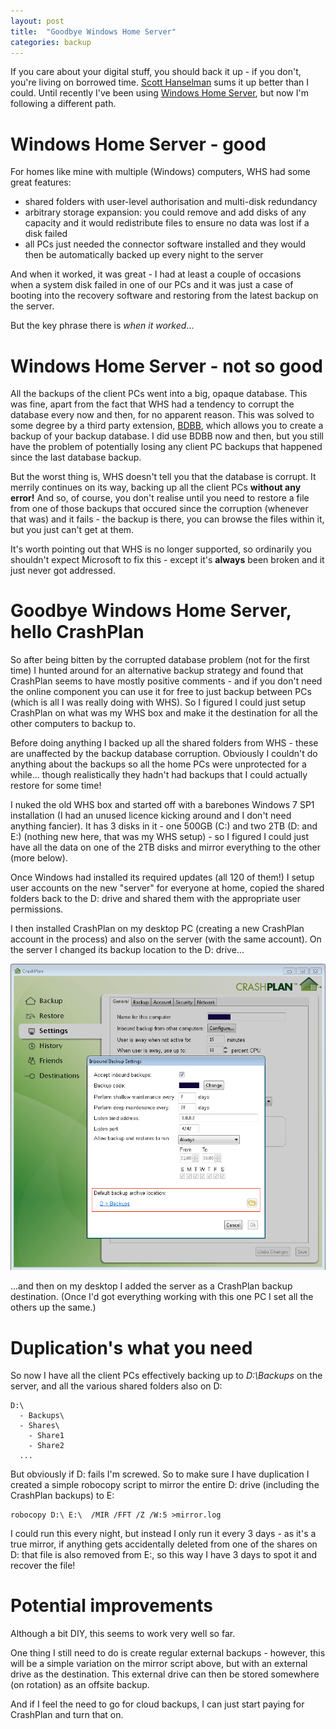 ```yaml
---
layout: post
title:  "Goodbye Windows Home Server"
categories: backup
---
```

If you care about your digital stuff, you should back it up - if you don't, you're living on borrowed time.
[Scott Hanselman](http://www.hanselman.com/blog/TheComputerBackupRuleOfThree.aspx) sums it up better than I could.
Until recently I've been using [Windows Home Server](https://en.wikipedia.org/wiki/Windows_Home_Server), but now I'm following a different path.
<!--more-->

# Windows Home Server - good
For homes like mine with multiple (Windows) computers, WHS had some great features:

- shared folders with user-level authorisation and multi-disk redundancy
- arbitrary storage expansion: you could remove and add disks of any capacity and it would redistribute files to ensure no data was lost if a disk failed
- all PCs just needed the connector software installed and they would then be automatically backed up every night to the server

And when it worked, it was great - I had at least a couple of occasions when a system disk failed in one of our PCs and it was just a case of booting into the recovery software and restoring from the latest backup on the server.

But the key phrase there is _when it worked_...

# Windows Home Server - not so good
All the backups of the client PCs went into a big, opaque database. This was fine, apart from the fact that WHS had a tendency to corrupt the database every now and then, for no apparent reason.
This was solved to some degree by a third party extension, [BDBB](http://www.mediasmartserver.net/wiki/index.php/WHS_BDBB), which allows you to create a backup of your backup database.
I did use BDBB now and then, but you still have the problem of potentially losing any client PC backups that happened since the last database backup.

But the worst thing is, WHS doesn't tell you that the database is corrupt. It merrily continues on its way, backing up all the client PCs **without any error!**
And so, of course, you don't realise until you need to restore a file from one of those backups that occured since the corruption (whenever that was) and it fails - the backup is there, you can browse the files within it, but you just can't get at them.

It's worth pointing out that WHS is no longer supported, so ordinarily you shouldn't expect Microsoft to fix this - except it's **always** been broken and it just never got addressed.

# Goodbye Windows Home Server, hello CrashPlan
So after being bitten by the corrupted database problem (not for the first time) I hunted around for an alternative backup strategy and found that CrashPlan seems to have mostly positive comments - and if you don't need the online component
you can use it for free to just backup between PCs (which is all I was really doing with WHS).
So I figured I could just setup CrashPlan on what was my WHS box and make it the destination for all the other computers to backup to.

Before doing anything I backed up all the shared folders from WHS - these are unaffected by the backup database corruption.
Obviously I couldn't do anything about the backups so all the home PCs were unprotected for a while... though realistically they hadn't had backups that I could actually restore for some time!

I nuked the old WHS box and started off with a barebones Windows 7 SP1 installation (I had an unused licence kicking around and I don't need anything fancier).
It has 3 disks in it - one 500GB (C:) and two 2TB (D: and E:) (nothing new here, that was my WHS setup) - so I figured I could just have all the data on one of the 2TB disks and mirror everything to the other (more below).

Once Windows had installed its required updates (all 120 of them!) I setup user accounts on the new "server" for everyone at home,
copied the shared folders back to the D: drive and shared them with the appropriate user permissions.

I then installed CrashPlan on my desktop PC (creating a new CrashPlan account in the process) and also on the server (with the same account).
On the server I changed its backup location to the D: drive...

![Crashplan server backup location](/images/crashplan_server_backup_location.png "Crashplan server backup location")

...and then on my desktop I added the server as a CrashPlan backup destination.
(Once I'd got everything working with this one PC I set all the others up the same.)

# Duplication's what you need
So now I have all the client PCs effectively backing up to _D:\Backups_ on the server, and all the various shared folders also on D:

```
D:\
  - Backups\
  - Shares\
    - Share1
    - Share2
  ...
```

But obviously if D: fails I'm screwed.
So to make sure I have duplication I created a simple robocopy script to mirror the entire D: drive (including the CrashPlan backups) to E:

```
robocopy D:\ E:\  /MIR /FFT /Z /W:5 >mirror.log
```

I could run this every night, but instead I only run it every 3 days - as it's a true mirror,
if anything gets accidentally deleted from one of the shares on D: that file is also removed from E:, so this way I have 3 days to spot it and recover the file!

# Potential improvements
Although a bit DIY, this seems to work very well so far.

One thing I still need to do is create regular external backups - however, this will be a simple variation on the mirror script above, but with an external drive as the destination.
This external drive can then be stored somewhere (on rotation) as an offsite backup.

And if I feel the need to go for cloud backups, I can just start paying for CrashPlan and turn that on.
